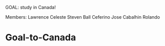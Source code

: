GOAL: study in Canada!

Members: 
Lawrence Celeste
Steven Ball
Ceferino Jose
Cabalhin Rolando

# Goal-to-Canada
